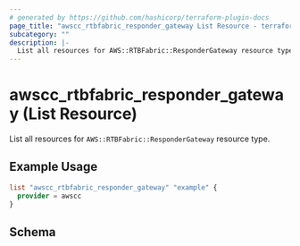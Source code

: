 ```yaml
---
# generated by https://github.com/hashicorp/terraform-plugin-docs
page_title: "awscc_rtbfabric_responder_gateway List Resource - terraform-provider-awscc"
subcategory: ""
description: |-
  List all resources for AWS::RTBFabric::ResponderGateway resource type.
---
```


# awscc_rtbfabric_responder_gateway (List Resource)

List all resources for `AWS::RTBFabric::ResponderGateway` resource type.

## Example Usage

```terraform
list "awscc_rtbfabric_responder_gateway" "example" {
  provider = awscc
}
```

<!-- schema generated by tfplugindocs -->
## Schema
